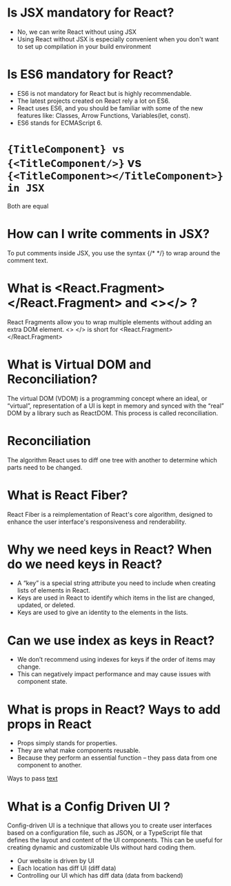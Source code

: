 # Is JSX mandatory for React?
- No, we can write React without using JSX
- Using React without JSX is especially convenient when you don't want to set up compilation in your build environment

# Is ES6 mandatory for React?
- ES6 is not mandatory for React but is highly recommendable. 
- The latest projects created on React rely a lot on ES6. 
- React uses ES6, and you should be familiar with some of the new features like: Classes, Arrow Functions, Variables(let, const). 
- ES6 stands for ECMAScript 6.

# `{TitleComponent} vs {<TitleComponent/>}` vs `{<TitleComponent></TitleComponent>} in JSX`
Both are equal

# How can I write comments in JSX?
To put comments inside JSX, you use the syntax {/* */} to wrap around the comment text.

# What is <React.Fragment></React.Fragment> and <></> ?
React Fragments allow you to wrap multiple elements without adding an extra DOM element.
<> </> is short for <React.Fragment></React.Fragment> 

# What is Virtual DOM and Reconciliation?
The virtual DOM (VDOM) is a programming concept where an ideal, or “virtual”, representation of a UI is kept in memory and synced with the “real” DOM by a library such as ReactDOM. This process is called reconciliation.

# Reconciliation
The algorithm React uses to diff one tree with another to determine which parts need to be changed.

# What is React Fiber?
React Fiber is a reimplementation of React's core algorithm, designed to enhance the user interface's responsiveness and renderability.

# Why we need keys in React? When do we need keys in React?
- A “key” is a special string attribute you need to include when creating lists of elements in React.
- Keys are used in React to identify which items in the list are changed, updated, or deleted. 
- Keys are used to give an identity to the elements in the lists.

#  Can we use index as keys in React?
- We don’t recommend using indexes for keys if the order of items may change. 
- This can negatively impact performance and may cause issues with component state. 

# What is props in React? Ways to add props in React
- Props simply stands for properties. 
- They are what make components reusable. 
- Because they perform an essential function – they pass data from one component to another.  

Ways to pass
[text](https://www.freecodecamp.org/news/beginners-guide-to-props-in-react/)

# What is a Config Driven UI ?
Config-driven UI is a technique that allows you to create user interfaces based on a configuration file, such as JSON, or a TypeScript file that defines the layout and content of the UI components. This can be useful for creating dynamic and customizable UIs without hard coding them.

- Our website is driven by UI
- Each location has diff UI (diff data)
- Controlling our UI which has diff data (data from backend)